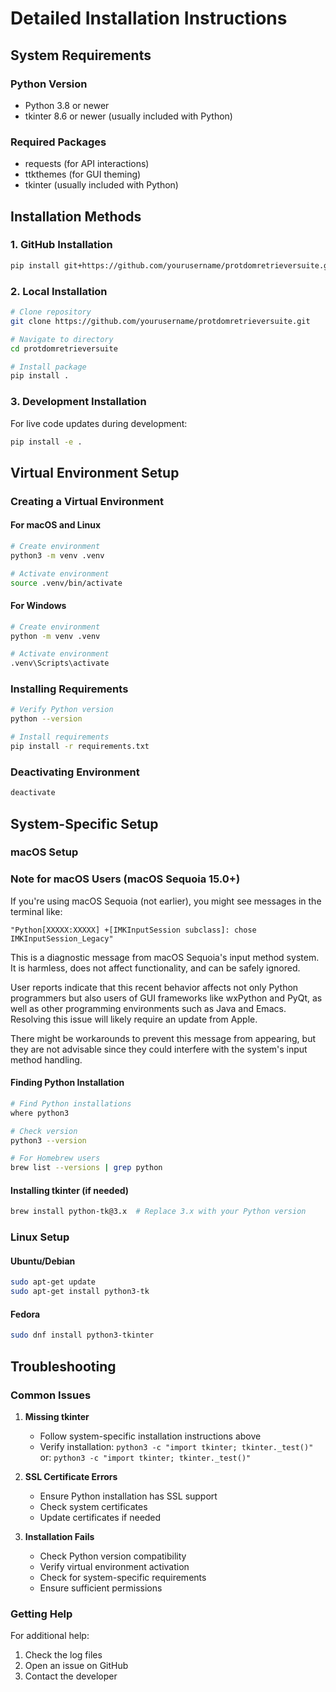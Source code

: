 # Detailed Installation Instructions

## System Requirements

### Python Version
- Python 3.8 or newer
- tkinter 8.6 or newer (usually included with Python)

### Required Packages
- requests (for API interactions)
- ttkthemes (for GUI theming)
- tkinter (usually included with Python)

## Installation Methods

### 1. GitHub Installation
```bash
pip install git+https://github.com/yourusername/protdomretrieversuite.git
```

### 2. Local Installation
```bash
# Clone repository
git clone https://github.com/yourusername/protdomretrieversuite.git

# Navigate to directory
cd protdomretrieversuite

# Install package
pip install .
```

### 3. Development Installation
For live code updates during development:
```bash
pip install -e .
```

## Virtual Environment Setup

### Creating a Virtual Environment

#### For macOS and Linux
```bash
# Create environment
python3 -m venv .venv

# Activate environment
source .venv/bin/activate
```

#### For Windows
```bash
# Create environment
python -m venv .venv

# Activate environment
.venv\Scripts\activate
```

### Installing Requirements
```bash
# Verify Python version
python --version

# Install requirements
pip install -r requirements.txt
```

### Deactivating Environment
```bash
deactivate
```

## System-Specific Setup

### macOS Setup

### Note for macOS Users (macOS Sequoia 15.0+)
If you're using macOS Sequoia (not earlier), you might see messages in the terminal like:
```
"Python[XXXXX:XXXXX] +[IMKInputSession subclass]: chose IMKInputSession_Legacy"
```
This is a diagnostic message from macOS Sequoia's input method system.
It is harmless, does not affect functionality, and can be safely ignored.

User reports indicate that this recent behavior affects not only Python programmers 
but also users of GUI frameworks like wxPython and PyQt, as well as other 
programming environments such as Java and Emacs. Resolving this issue will likely 
require an update from Apple.

There might be workarounds to prevent this message from appearing, but they are not 
advisable since they could interfere with the system's input method handling.

#### Finding Python Installation
```bash
# Find Python installations
where python3

# Check version
python3 --version

# For Homebrew users
brew list --versions | grep python
```

#### Installing tkinter (if needed)
```bash
brew install python-tk@3.x  # Replace 3.x with your Python version
```

### Linux Setup

#### Ubuntu/Debian
```bash
sudo apt-get update
sudo apt-get install python3-tk
```

#### Fedora
```bash
sudo dnf install python3-tkinter
```

## Troubleshooting

### Common Issues

1. **Missing tkinter**
   - Follow system-specific installation instructions above
   - Verify installation: `python3 -c "import tkinter; tkinter._test()"`
                      or: `python3 -c "import tkinter; tkinter._test()"`

2. **SSL Certificate Errors**
   - Ensure Python installation has SSL support
   - Check system certificates
   - Update certificates if needed

3. **Installation Fails**
   - Check Python version compatibility
   - Verify virtual environment activation
   - Check for system-specific requirements
   - Ensure sufficient permissions

### Getting Help
For additional help:
1. Check the log files
2. Open an issue on GitHub
3. Contact the developer
